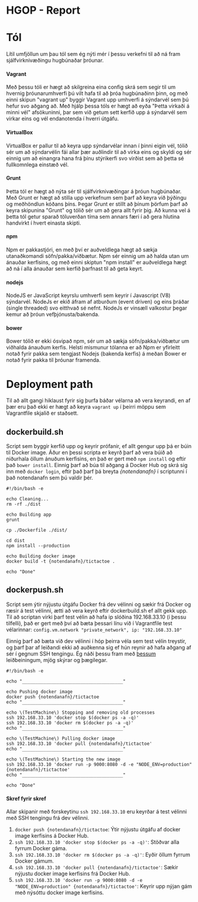 HGOP - Report
==========

# Tól

Lítil umfjöllun um þau tól sem ég nýti mér í þessu verkefni til að ná fram sjálfvirknivæðingu hugbúnaðar þróunar.

#### Vagrant
Með þessu tóli er hægt að skilgreina eina config skrá sem segir til um hvernig þróunarumhverfi þú vilt hafa til að þróa hugbúnaðinn þinn, og með einni skipun "vagrant up" byggir Vagrant upp umhverfi á sýndarvél sem þú hefur svo aðgang að. Með hjálp þessa tóls er hægt að eyða "Þetta virkaði á minni vél" afsökuninni, þar sem við getum sett kerfið upp á sýndarvél sem virkar eins og vél endanotenda í hverri útgáfu.

#### VirtualBox
VirtualBox er pallur til að keyra upp sýndarvélar innan í þinni eigin vél, tólið sér um að sýndarvélin fái allar þær auðlindir til að virka eins og skyldi og sér einnig um að einangra hana frá þínu stýrikerfi svo virðist sem að þetta sé fullkomnlega einstæð vél.

#### Grunt
Þetta tól er hægt að nýta sér til sjálfvirknivæðingar á þróun hugbúnaðar. Með Grunt er hægt að stilla upp verkefnum sem þarf að keyra við þýðingu og meðhöndlun kóðans þíns. Þegar Grunt er stillt að þínum þörfum þarf að keyra skipunina "Grunt" og tólið sér um að gera allt fyrir þig. Að kunna vel á þetta tól getur sparað töluverðan tíma sem annars færi í að gera hlutina handvirkt í hvert einasta skipti.

#### npm
Npm er pakkastjóri, en með því er auðveldlega hægt að sækja utanaðkomandi söfn/pakka/viðbætur. Npm sér einnig um að halda utan um ánauðar kerfisins, og með einni skiptun "npm install" er auðveldlega hægt að ná í alla ánauðar sem kerfið þarfnast til að geta keyrt.

#### nodejs
NodeJS er JavaScript keyrslu umhverfi sem keyrir í Javascript (V8) sýndarvél. NodeJs er ekið áfram af atburðum (event driven) og eins þráðar (single threaded) svo eitthvað sé nefnt. NodeJs er vinsæll valkostur þegar kemur að þróun vefþjónusta/bakenda.

#### bower
Bower tólið er ekki ósvipað npm, sér um að sækja söfn/pakka/viðbætur um viðhalda ánauðum kerfis. Helsti mismunur tólanna er að Npm er yfirleitt notað fyrir pakka sem tengjast Nodejs (bakenda kerfis) á meðan Bower er notað fyrir pakka til þróunar framenda.

# Deployment path
Til að allt gangi hiklaust fyrir sig þurfa báðar vélarna að vera keyrandi, en af þær eru það ekki er hægt að keyra `vagrant up` í þeirri möppu sem Vagrantfile skjalið er staðsett.

## dockerbuild.sh
Script sem byggir kerfið upp og keyrir prófanir, ef allt gengur upp þá er búin til Docker image. Áður en þessi scripta er keyrð þarf að vera búið að niðurhala öllum ánuðum kerfisins, en það er gert með `npm install` og eftir það `bower install`. Einnig þarf að búa til aðgang á Docker Hub og skrá sig inn með `docker login`, eftir það þarf þá breyta *{notendanafn}* í scriptunni í það notendanafn sem þú valdir þér.

``` shell
#!/bin/bash -e

echo Cleaning...
rm -rf ./dist

echo Building app
grunt

cp ./Dockerfile ./dist/

cd dist
npm install --production

echo Building docker image
docker build -t {notendanafn}/tictactoe .

echo "Done"

```

## dockerpush.sh
Script sem ýtir nýjustu útgáfu Docker frá dev vélinni og sækir frá Docker og ræsir á test vélinni, ætti að vera keyrð eftir dockerbuild.sh ef allt gekk upp. Til að scriptan virki þarf test vélin að hafa ip slóðina 192.168.33.10 (í þessu tilfelli), það er gert með því að bæta þessari línu við í Vagrantfile test vélarinnar:
`config.vm.network "private_network", ip: "192.168.33.10"`

Einnig þarf að bæta við dev vélinni í hóp þeirra véla sem test vélin treystir, og þarf þar af leiðandi ekki að auðkenna sig ef hún reynir að hafa aðgang af sér í gegnum SSH tengingu. Ég náði þessu fram með [þessum](http://www.linuxproblem.org/art_9.html) leiðbeiningum, mjög skýrar og þægilegar.

``` shell
#!/bin/bash -e

echo "______________________________________"

echo Pushing docker image
docker push {notendanafn}/tictactoe
echo "______________________________________"

echo \(TestMachine\) Stopping and removing old processes
ssh 192.168.33.10 'docker stop $(docker ps -a -q)'
ssh 192.168.33.10 'docker rm $(docker ps -a -q)'
echo "______________________________________"

echo \(TestMachine\) Pulling docker image
ssh 192.168.33.10 'docker pull {notendanafn}/tictactoe'
echo "______________________________________"

echo \(TestMachine\) Starting the new image
ssh 192.168.33.10 'docker run -p 9000:8080 -d -e "NODE_ENV=production" {notendanafn}/tictactoe'
echo "______________________________________"

echo "Done"
```
#### Skref fyrir skref
Allar skipanir með forskeytinu `ssh 192.168.33.10` eru keyrðar á test vélinni með SSH tengingu frá dev vélinni.

1. `docker push {notendanafn}/tictactoe`: Ýtir nýjustu útgáfu af docker image kerfisins á Docker Hub.
2. `ssh 192.168.33.10 'docker stop $(docker ps -a -q)'`: Stöðvar alla fyrrum Docker gáma.
3. `ssh 192.168.33.10 'docker rm $(docker ps -a -q)'`: Eyðir öllum fyrrum Docker gámum.
4. `ssh 192.168.33.10 'docker pull {notendanafn}/tictactoe'`: Sækir nýjustu docker image kerfisins frá Docker Hub.
5. `ssh 192.168.33.10 'docker run -p 9000:8080 -d -e "NODE_ENV=production" {notendanafn}/tictactoe'`: Keyrir upp nýjan gám með nýsóttu docker image kerfisins.
